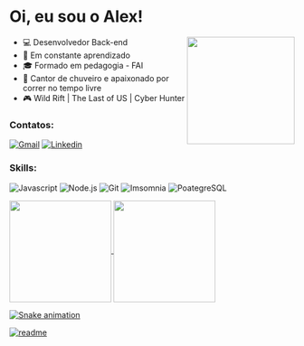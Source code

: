 # Oi, eu sou o Alex! 
<a href="https://github.com/AlexandroCunha">
<img src="https://media.tenor.com/Li7HobCHqa0AAAAi/trial.gif" width="190px" align="right"/>
</a>


- :computer: Desenvolvedor Back-end
- :open_book: Em constante aprendizado
- :mortar_board: Formado em pedagogia - FAI
- :shower: Cantor de chuveiro e apaixonado por correr no tempo livre
- :video_game: Wild Rift | The Last of US | Cyber Hunter


### Contatos:

[![Gmail](https://img.shields.io/badge/-Gmail-c14438?style=flat&logo=Gmail&logoColor=white)](mailto:alexandrocunha4@gmail.com)
[![Linkedin](https://img.shields.io/badge/LinkedIn-0077B5?style=flat&logo=linkedin&logoColor=white)](https://www.linkedin.com/in/alexandrocunha/)
<!--[![Discord](https://img.shields.io/badge/Discord-7289DA?style=flat&logo=discord&logoColor=white)](https://discord.com/channels/@me/625488141679198268)-->


### Skills:

![Javascript](https://img.shields.io/badge/JavaScript-F7DF1E?style=flat&logo=javascript&logoColor=white)
![Node.js](https://img.shields.io/badge/Node.js-43853D?style=flat&logo=node.js&logoColor=white)
![Git](https://img.shields.io/badge/GIT-E44C30?style=flat&logo=git&logoColor=white)
![Imsomnia](https://img.shields.io/badge/Insomnia-5849be?style=flat&logo=insomnia&logoColor=white)
![PoategreSQL](https://img.shields.io/badge/PostgreSQL-316192?style=flat&logo=postgreSQL&logoColor=white)
<!--![Typescrypt](https://img.shields.io/badge/TypeScript-007ACC?style=flat&logo=typescript&logoColor=white)-->

<!--[![Anurag's GitHub stats-Light](https://github-readme-stats.vercel.app/api?username=AlexandroCunha&show_icons=true&theme=default#gh-light-mode-only)](https://github.com/anuraghazra/github-readme-stats#gh-light-mode-only)-->

<div>
<a href="https://github.com/artur-debv">
<img height="180em" align="center" src="https://github-readme-stats.vercel.app/api?username=aAlexandroCunha&show_icons=true&theme=react&include_all_commits=true&count_private=true"/>
<img height="180em" align="center" src="https://github-readme-stats.vercel.app/api/top-langs/?username=AlexandroCunha&layout=compact&langs_count=7&theme=react" />

  ![Snake animation](https://github.com/AlexandroCunha/AlexandroCunha/blob/output/github-contribution-grid-snake-dark.svg)

  [![readme](https://github-readme-stats.vercel.app/api/pin/?username=AlexandroCunha&repo=AlexandroCunha&theme=react)](https://github.com/AlexandroCunha/AlexandroCunha)

  
